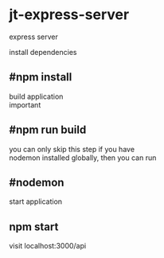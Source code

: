 # jt-express-server
express server

install dependencies
## #npm install

build application<br/>
important
## #npm run build
you can only skip this step if you have <br/>
nodemon installed globally, then you can run
## #nodemon

start application
## npm start



visit localhost:3000/api
